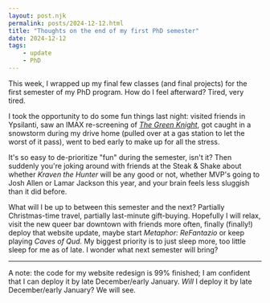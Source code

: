 ```yaml
---
layout: post.njk
permalink: posts/2024-12-12.html
title: "Thoughts on the end of my first PhD semester"
date: 2024-12-12
tags:
    - update
    - PhD
---
```

This week, I wrapped up my final few classes (and final projects) for the first semester of my PhD program. How do I feel afterward? Tired, very tired. 

I took the opportunity to do some fun things last night: visited friends in Ypsilanti, saw an IMAX re-screening of [*The Green Knight*](https://letterboxd.com/film/the-green-knight/), got caught in a snowstorm during my drive home (pulled over at a gas station to let the worst of it pass), went to bed early to make up for all the stress.

It's so easy to de-prioritize "fun" during the semester, isn't it? Then suddenly you're joking around with friends at the Steak & Shake about whether *Kraven the Hunter* will be any good or not, whether MVP's going to Josh Allen or Lamar Jackson this year, and your brain feels less sluggish than it did before. 

What will I be up to between this semester and the next? Partially Christmas-time travel, partially last-minute gift-buying. Hopefully I will relax, visit the new queer bar downtown with friends more often, finally (finally!) deploy that website update, maybe start *Metaphor: ReFantazio* or keep playing *Caves of Qud.* My biggest priority is to just sleep more, too little sleep for me as of late. I wonder what next semester will bring?

---

A note: the code for my website redesign is 99% finished; I am confident that I can deploy it by late December/early January. *Will* I deploy it by late December/early January? We will see. 
